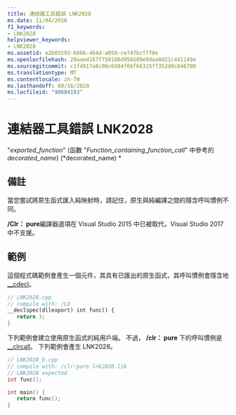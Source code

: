 ```yaml
---
title: 連結器工具錯誤 LNK2028
ms.date: 11/04/2016
f1_keywords:
- LNK2028
helpviewer_keywords:
- LNK2028
ms.assetid: e2b03293-6066-464d-a050-ce747bcf7f0e
ms.openlocfilehash: 29aaed167f750186d956589e9daa0d21c441149e
ms.sourcegitcommit: c1fd917a8c06c6504f66f66315ff352d0c046700
ms.translationtype: MT
ms.contentlocale: zh-TW
ms.lasthandoff: 09/16/2020
ms.locfileid: "90684193"
---
```

# <a name="linker-tools-error-lnk2028"></a>連結器工具錯誤 LNK2028

"*exported_function*" (函數 "*Function_containing_function_call*" 中參考的*decorated_name*)  (*decorated_name) *

## <a name="remarks"></a>備註

當您嘗試將原生函式匯入純映射時，請記住，原生與純編譯之間的隱含呼叫慣例不同。

**/Clr： pure**編譯器選項在 Visual Studio 2015 中已被取代，Visual Studio 2017 中不支援。

## <a name="examples"></a>範例

這個程式碼範例會產生一個元件，其具有已匯出的原生函式，其呼叫慣例會隱含地 [__cdecl](../../cpp/cdecl.md)。

```cpp
// LNK2028.cpp
// compile with: /LD
__declspec(dllexport) int func() {
   return 3;
}
```

下列範例會建立使用原生函式的純用戶端。 不過， **/clr： pure** 下的呼叫慣例是 [__clrcall](../../cpp/clrcall.md)。 下列範例會產生 LNK2028。

```cpp
// LNK2028_b.cpp
// compile with: /clr:pure lnk2028.lib
// LNK2028 expected
int func();

int main() {
   return func();
}
```
